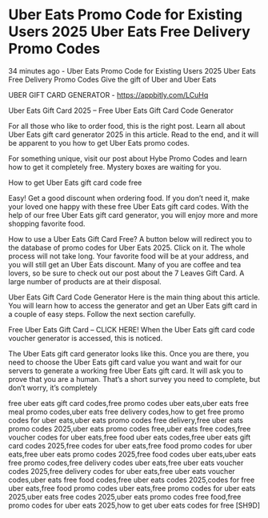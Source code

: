 # Uber Eats Promo Code for Existing Users 2025 Uber Eats Free Delivery Promo Codes

34 minutes ago - Uber Eats Promo Code for Existing Users 2025 Uber Eats Free Delivery Promo Codes Give the gift of Uber and Uber Eats

UBER GIFT CARD GENERATOR - https://appbitly.com/LCuHq

Uber Eats Gift Card 2025 – Free Uber Eats Gift Card Code Generator

For all those who like to order food, this is the right post. Learn all about Uber Eats gift card generator 2025 in this article. Read to the end, and it will be apparent to you how to get Uber Eats promo codes.

For something unique, visit our post about Hybe Promo Codes and learn how to get it completely free. Mystery boxes are waiting for you.

How to get Uber Eats gift card code free

Easy! Get a good discount when ordering food. If you don’t need it, make your loved one happy with these free Uber Eats gift card codes. With the help of our free Uber Eats gift card generator, you will enjoy more and more shopping favorite food.

How to use a Uber Eats Gift Card Free? A button below will redirect you to the database of promo codes for Uber Eats 2025. Click on it. The whole process will not take long. Your favorite food will be at your address, and you will still get an Uber Eats discount. Many of you are coffee and tea lovers, so be sure to check out our post about the 7 Leaves Gift Card. A large number of products are at their disposal.

Uber Eats Gift Card Code Generator Here is the main thing about this article. You will learn how to access the generator and get an Uber Eats gift card in a couple of easy steps. Follow the next section carefully.

Free Uber Eats Gift Card – CLICK HERE! When the Uber Eats gift card code voucher generator is accessed, this is noticed.

The Uber Eats gift card generator looks like this. Once you are there, you need to choose the Uber Eats gift card value you want and wait for our servers to generate a working free Uber Eats gift card. It will ask you to prove that you are a human. That’s a short survey you need to complete, but don’t worry, it’s completely

free uber eats gift card codes,free promo codes uber eats,uber eats free meal promo codes,uber eats free delivery codes,how to get free promo codes for uber eats,uber eats promo codes free delivery,free uber eats promo codes 2025,uber eats promo codes free,uber eats free codes,free voucher codes for uber eats,free food uber eats codes,free uber eats gift card codes 2025,free codes for uber eats,free food promo codes for uber eats,free uber eats promo codes 2025,free food codes uber eats,uber eats free promo codes,free delivery codes uber eats,free uber eats voucher codes 2025,free delivery codes for uber eats,free uber eats voucher codes,uber eats free food codes,free uber eats codes 2025,codes for free uber eats,free food promo codes uber eats,free promo codes for uber eats 2025,uber eats free codes 2025,uber eats promo codes free food,free promo codes for uber eats 2025,how to get uber eats codes for free [SH9D]

